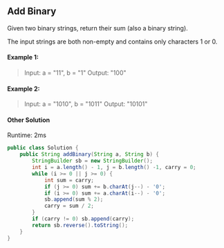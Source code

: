 ## Add Binary

Given two binary strings, return their sum (also a binary string).

The input strings are both non-empty and contains only characters 1 or 0.

#### Example 1:

>Input: a = "11", b = "1"
Output: "100"

#### Example 2:

>Input: a = "1010", b = "1011"
Output: "10101"


#### Other Solution

Runtime: 2ms

```Java
public class Solution {
    public String addBinary(String a, String b) {
        StringBuilder sb = new StringBuilder();
        int i = a.length() - 1, j = b.length() -1, carry = 0;
        while (i >= 0 || j >= 0) {
            int sum = carry;
            if (j >= 0) sum += b.charAt(j--) - '0';
            if (i >= 0) sum += a.charAt(i--) - '0';
            sb.append(sum % 2);
            carry = sum / 2;
        }
        if (carry != 0) sb.append(carry);
        return sb.reverse().toString();
    }
}     
```
